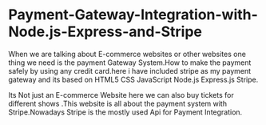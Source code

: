 # Payment-Gateway-Integration-with-Node.js-Express-and-Stripe
When we are talking about E-commerce websites or other websites one thing we need is the payment Gateway System.How to make the payment safely by using any credit card.here i have included stripe as my payment gateway and its based on HTML5 
CSS
JavaScript
Node.js 
Express.js
Stripe.

Its Not just an E-commerce Website here we can also buy tickets for different shows .This website is all about the payment system with Stripe.Nowadays Stripe is the mostly used Api for Payment Integration.
